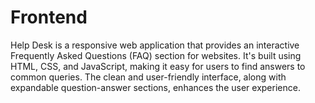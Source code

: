 # Frontend
Help Desk is a responsive web application that provides an interactive Frequently Asked Questions (FAQ) section for websites. It's built using HTML, CSS, and JavaScript, making it easy for users to find answers to common queries. The clean and user-friendly interface, along with expandable question-answer sections, enhances the user experience. 
